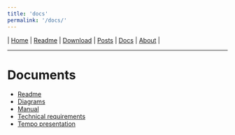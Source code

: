 ```yaml
---
title: 'docs'
permalink: '/docs/'
---
```

| [Home] | [Readme] | [Download] | [Posts] | [Docs] | [About] |

[Home]: <https://kotano.github.io/Tempo/>
[Readme]: <https://kotano.github.io/Tempo/readme>
[Download]: <https://kotano.github.io/Tempo/download>
[Posts]: <https://kotano.github.io/Tempo/posts>
[Docs]: <https://kotano.github.io/Tempo/docs>
[About]: <https://kotano.github.io/Tempo/about>
----


# Documents

* [Readme](https://kotano.github.io/Tempo/readme) 
* [Diagrams](https://kotano.github.io/Tempo/docs/diagrams)
* [Manual](https://clck.ru/NPy3K)
* [Technical requirements](https://clck.ru/P7oLC)
* [Tempo presentation](https://clck.ru/NPy59)